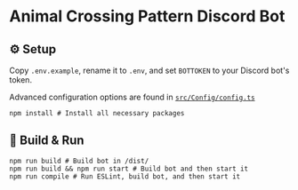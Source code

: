 # Animal Crossing Pattern Discord Bot

## ⚙️ Setup

Copy `.env.example`, rename it to `.env`, and set `BOTTOKEN` to your Discord bot's token.

Advanced configuration options are found in [`src/Config/config.ts`](src/Config/config.ts)

```shell
npm install # Install all necessary packages
```
## 🔧 Build & Run

```shell
npm run build # Build bot in /dist/
npm run build && npm run start # Build bot and then start it
npm run compile # Run ESLint, build bot, and then start it
```
